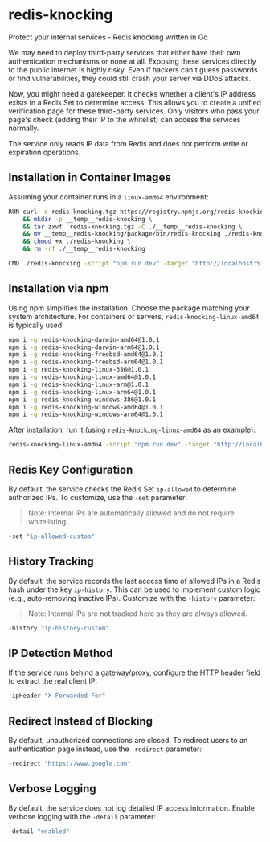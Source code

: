 # redis-knocking

Protect your internal services - Redis knocking written in Go

We may need to deploy third-party services that either have their own authentication mechanisms or none at all. Exposing these services directly to the public internet is highly risky. Even if hackers can't guess passwords or find vulnerabilities, they could still crash your server via DDoS attacks.

Now, you might need a gatekeeper. It checks whether a client's IP address exists in a Redis Set to determine access. This allows you to create a unified verification page for these third-party services. Only visitors who pass your page's check (adding their IP to the whitelist) can access the services normally.

The service only reads IP data from Redis and does not perform write or expiration operations.

## Installation in Container Images

Assuming your container runs in a `linux-amd64` environment:

```bash
RUN curl -o redis-knocking.tgz https://registry.npmjs.org/redis-knocking-linux-amd64/-/redis-knocking-linux-amd64-1.0.1.tgz \
    && mkdir -p __temp__redis-knocking \
    && tar zxvf  redis-knocking.tgz -C ./__temp__redis-knocking \
    && mv __temp__redis-knocking/package/bin/redis-knocking ./redis-knocking \
    && chmod +x ./redis-knocking \
    && rm -rf ./__temp__redis-knocking

CMD ./redis-knocking -script "npm run dev" -target "http://localhost:5173" -listen ":5174" -redis "redis://root:password@1.2.3.4:6379/0"
```

## Installation via npm

Using npm simplifies the installation. Choose the package matching your system architecture. For containers or servers, `redis-knocking-linux-amd64` is typically used:

```bash
npm i -g redis-knocking-darwin-amd64@1.0.1
npm i -g redis-knocking-darwin-arm64@1.0.1
npm i -g redis-knocking-freebsd-amd64@1.0.1
npm i -g redis-knocking-freebsd-arm64@1.0.1
npm i -g redis-knocking-linux-386@1.0.1
npm i -g redis-knocking-linux-amd64@1.0.1
npm i -g redis-knocking-linux-arm@1.0.1
npm i -g redis-knocking-linux-arm64@1.0.1
npm i -g redis-knocking-windows-386@1.0.1
npm i -g redis-knocking-windows-amd64@1.0.1
npm i -g redis-knocking-windows-arm64@1.0.1
```

After installation, run it (using `redis-knocking-linux-amd64` as an example):

```bash
redis-knocking-linux-amd64 -script "npm run dev" -target "http://localhost:5173" -listen ":5174" -redis "redis://root:password@1.2.3.4:6379/0"
```

## Redis Key Configuration

By default, the service checks the Redis Set `ip-allowed` to determine authorized IPs. To customize, use the `-set` parameter:

> Note: Internal IPs are automatically allowed and do not require whitelisting.

```bash
-set "ip-allowed-custom"
```

## History Tracking

By default, the service records the last access time of allowed IPs in a Redis hash under the key `ip-history`. This can be used to implement custom logic (e.g., auto-removing inactive IPs). Customize with the `-history` parameter:

> Note: Internal IPs are not tracked here as they are always allowed.

```bash
-history "ip-history-custom"
```

## IP Detection Method

If the service runs behind a gateway/proxy, configure the HTTP header field to extract the real client IP:

```bash
-ipHeader "X-Forwarded-For"
```

## Redirect Instead of Blocking

By default, unauthorized connections are closed. To redirect users to an authentication page instead, use the `-redirect` parameter:

```bash
-redirect "https://www.google.com"
```

## Verbose Logging

By default, the service does not log detailed IP access information. Enable verbose logging with the `-detail` parameter:

```bash
-detail "enabled"
```
